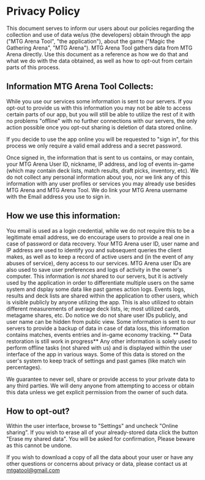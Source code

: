 # Privacy Policy

This document serves to inform our users about our policies regarding the collection and use of data we/us (the developers) obtain through the app ("MTG Arena Tool", "the application"), about the game ("Magic the Gathering Arena", "MTG Arena").
MTG Arena Tool gathers data from MTG Arena directly. Use this document as a reference as how we do that and what we do with the data obtained, as well as how to opt-out from certain parts of this process.

## Information MTG Arena Tool Collects:

While you use our services some information is sent to our servers. If you opt-out to provide us with this information you may not be able to access certain parts of our app, but you will still be able to utilize the rest of it with no problems "offline" with no further connections with our servers, the only action possible once you opt-out sharing is deletion of data stored online.

If you decide to use the app online you will be requested to "sign in", for this process we only require a valid email address and a secret password.

Once signed in, the information that is sent to us contains, or may contain, your MTG Arena User ID, nickname, IP address, and log of events in-game (which may contain deck lists, match results, draft picks, inventory, etc). We do not collect any personal information about you, nor we link any of this information with any user profiles or services you may already use besides MTG Arena and MTG Arena Tool. We do link your MTG Arena username with the Email address you use to sign in.

## How we use this information:

You email is used as a login credential, while we do not require this to be a legitimate email address, we do encourage users to provide a real one in case of password or data recovery.
Your MTG Arena user ID, user name and IP address are used to identify you and subsequent queries the client makes, as well as to keep a record of active users and (in the event of any abuses of service), deny access to our services.
MTG Arena user IDs are also used to save user preferences and logs of activity in the owner's computer. This information is *not* shared to our servers, but it is actively used by the application in order to differentiate multiple users on the same system and dsplay some data like past games action logs.
Events logs, results and deck lists are shared within the application to other users, which is visible publicly by anyone utilizing the app. This is also utilized to obtain different measurements of average deck lists, ie; most utilized cards, metagame shares, etc. Do notice we do not share user IDs publicly, and user name can be hidden from public view.
Some information is sent to our servers to provide a backup of data in case of data loss, this information contains matches, events entries and in-game economy tracking. ** Data restoration is still work in progress**
Any other information is solely used to perform offline tasks (not shared with us) and is displayed within the user interface of the app in various ways. Some of this data is stored on the user's system to keep track of settings and past games (like match win percentages).

We guarantee to never sell, share or provide access to your private data to any third parties. We will deny anyone from attempting to access or obtain this data unless we get explicit permission from the owner of such data.

## How to opt-out?

Within the user interface, browse to "Settings" and uncheck "Online sharing".
If you wish to erase all of your already-stored data click the button "Erase my shared data". You will be asked for confirmation, Please beware as this cannot be undone.

If you wish to download a copy of all the data about your user or have any other questions or concerns about privacy or data, please contact us at [mtgatool@gmail.com](mailto:mtgatool@gmail.com)